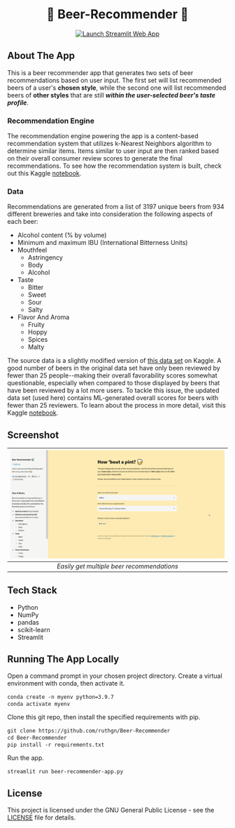 <h1 align="center">
    🍺 Beer-Recommender 🍺
</h1>

<p align="center">
  <a target="_blank" href="https://share.streamlit.io/ruthgn/beer-recommender/main/beer-recommender-app.py">
    <img src="https://static.streamlit.io/badges/streamlit_badge_black_white.svg" width="170px;" alt="Launch Streamlit Web App" />
  </a>
</p>


## About The App
This is a beer recommender app that generates two sets of beer recommendations based on user input. The first set will list recommended beers of a user's **chosen style**, while the second one will list recommended beers of **other styles** that are still ***within the user-selected beer's taste profile***.

### Recommendation Engine
The recommendation engine powering the app is a content-based recommendation system that utilizes k-Nearest Neighbors algorithm to determine similar items. Items similar to user input are then ranked based on their overall consumer review scores to generate the final recommendations. To see how the recommendation system is built, check out this Kaggle [notebook](https://www.kaggle.com/ruthgn/creating-a-beer-recommender-deployment).

### Data
Recommendations are generated from a list of 3197 unique beers from 934 different breweries and take into consideration the following aspects of each beer:
* Alcohol content (% by volume)
* Minimum and maximum IBU (International Bitterness Units)
* Mouthfeel
  - Astringency
  - Body
  - Alcohol
* Taste
  - Bitter
  - Sweet
  - Sour
  - Salty
* Flavor And Aroma
  - Fruity
  - Hoppy
  - Spices
  - Malty

The source data is a slightly modified version of [this data set](https://www.kaggle.com/ruthgn/beer-profile-and-ratings-data-set) on Kaggle. A good number of beers in the original data set have only been reviewed by fewer than 25 people--making their overall favorability scores somewhat questionable, especially when compared to those displayed by beers that have been reviewed by a lot more users. To tackle this issue, the updated data set (used here) contains ML-generated overall scores for beers with fewer than 25 reviewers. To learn about the process in more detail, visit this Kaggle [notebook](https://www.kaggle.com/ruthgn/beer-score-prediction-nn-embedding-kerastuner).

## Screenshot

| ![screen-gif](assets/beer-recommender-demo-screencast.gif) | 
|:--:| 
| *Easily get multiple beer recommendations* |

## Tech Stack
* Python
* NumPy
* pandas
* scikit-learn
* Streamlit


## Running The App Locally
Open a command prompt in your chosen project directory. Create a virtual environment with conda, then activate it.
```
conda create -n myenv python=3.9.7
conda activate myenv
```

Clone this git repo, then install the specified requirements with pip.
```
git clone https://github.com/ruthgn/Beer-Recommender
cd Beer-Recommender
pip install -r requirements.txt
```

Run the app.
```
streamlit run beer-recommender-app.py
```

## License
This project is licensed under the GNU General Public License - see the [LICENSE](https://github.com/ruthgn/Beer-Recommender/blob/main/LICENSE) file for details.

